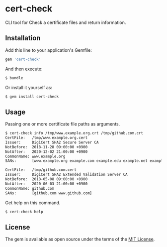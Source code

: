 # cert-check

CLI tool for Check a certificate files and return information.

## Installation

Add this line to your application's Gemfile:

```ruby
gem 'cert-check'
```

And then execute:

```sh
$ bundle
```

Or install it yourself as:

```sh
$ gem install cert-check
```

## Usage

Passing one or more certificate file paths as arguments.

```sh
$ cert-check info /tmp/www.example.org.crt /tmp/github.com.crt
CertFile:   /tmp/www.example.org.cert
Issuer:     DigiCert SHA2 Secure Server CA
NotBefore:  2018-11-28 09:00:00 +0900
NotAfter:   2020-12-02 21:00:00 +0900
CommonName: www.example.org
SANs:       [www.example.org example.com example.edu example.net example.org www.example.com www.example.edu www.example.net]

CertFile:   /tmp/github.com.cert
Issuer:     DigiCert SHA2 Extended Validation Server CA
NotBefore:  2018-05-08 09:00:00 +0900
NotAfter:   2020-06-03 21:00:00 +0900
CommonName: github.com
SANs:       [github.com www.github.com]
```

Get help on this command.

```sh
$ cert-check help
```

## License

The gem is available as open source under the terms of the [MIT License](https://opensource.org/licenses/MIT).
